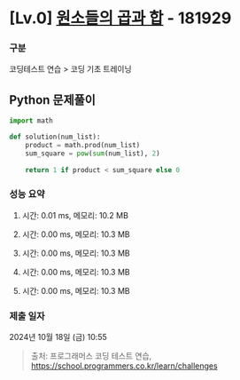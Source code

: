 # [Lv.0] [원소들의 곱과 합](https://school.programmers.co.kr/learn/courses/30/lessons/181929?language=python3) - 181929 

### 구분

코딩테스트 연습 > 코딩 기초 트레이닝

## Python 문제풀이

```py
import math

def solution(num_list):
    product = math.prod(num_list)
    sum_square = pow(sum(num_list), 2)
    
    return 1 if product < sum_square else 0
```

### 성능 요약

1. 시간: 0.01 ms, 메모리: 10.2 MB

2. 시간: 0.00 ms, 메모리: 10.3 MB
3. 시간: 0.00 ms, 메모리: 10.3 MB
4. 시간: 0.00 ms, 메모리: 10.3 MB
5. 시간: 0.00 ms, 메모리: 10.3 MB

### 제출 일자

2024년 10월 18일 (금) 10:55

> 출처: 프로그래머스 코딩 테스트 연습, https://school.programmers.co.kr/learn/challenges